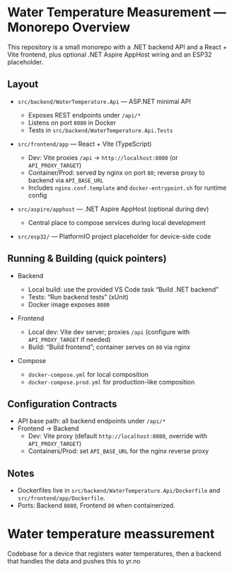 # Water Temperature Measurement — Monorepo Overview

This repository is a small monorepo with a .NET backend API and a React + Vite frontend, plus optional .NET Aspire AppHost wiring and an ESP32 placeholder.

## Layout

- `src/backend/WaterTemperature.Api` — ASP.NET minimal API
	- Exposes REST endpoints under `/api/*`
	- Listens on port `8080` in Docker
	- Tests in `src/backend/WaterTemperature.Api.Tests`

- `src/frontend/app` — React + Vite (TypeScript)
	- Dev: Vite proxies `/api` → `http://localhost:8080` (or `API_PROXY_TARGET`)
	- Container/Prod: served by nginx on port `80`; reverse proxy to backend via `API_BASE_URL`
	- Includes `nginx.conf.template` and `docker-entrypoint.sh` for runtime config

- `src/aspire/apphost` — .NET Aspire AppHost (optional during dev)
	- Central place to compose services during local development

- `src/esp32/` — PlatformIO project placeholder for device-side code

## Running & Building (quick pointers)

- Backend
	- Local build: use the provided VS Code task “Build .NET backend”
	- Tests: “Run backend tests” (xUnit)
	- Docker image exposes `8080`

- Frontend
	- Local dev: Vite dev server; proxies `/api` (configure with `API_PROXY_TARGET` if needed)
	- Build: “Build frontend”; container serves on `80` via nginx

- Compose
	- `docker-compose.yml` for local composition
	- `docker-compose.prod.yml` for production-like composition

## Configuration Contracts

- API base path: all backend endpoints under `/api/*`
- Frontend → Backend
	- Dev: Vite proxy (default `http://localhost:8080`, override with `API_PROXY_TARGET`)
	- Containers/Prod: set `API_BASE_URL` for the nginx reverse proxy

## Notes

- Dockerfiles live in `src/backend/WaterTemperature.Api/Dockerfile` and `src/frontend/app/Dockerfile`.
- Ports: Backend `8080`, Frontend `80` when containerized.
# Water temperature meassurement
Codebase for a device that registers water temperatures, then a backend that handles the data and pushes this to yr.no

